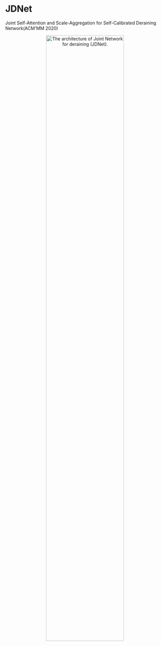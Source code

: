 # JDNet
Joint Self-Attention and Scale-Aggregation for Self-Calibrated Deraining Network(ACM'MM 2020)

<div align=center>
<img src="https://github.com/Ohraincu/JDNet/blob/master/fig/overall.png" width="70%" height="70%" alt="The architecture of Joint Network for deraining (JDNet).">
